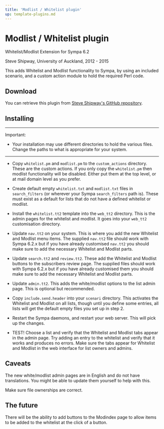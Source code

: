 ```yaml
---
title: 'Modlist / Whitelist plugin'
up: template-plugins.md
---
```


Modlist / Whitelist plugin
==========================

Whitelist/Modlist Extension for Sympa 6.2

Steve Shipway, University of Auckland, 2012 - 2015

This adds Whitelist and Modlist functionality to Sympa, by using an included scenario, and a custom action module to hold the required Perl code.

Download
--------

You can retrieve this plugin from [Steve Shipway's GitHub repository](https://github.com/sshipway/sympa-6.2-plugins).

Installing
----------

----
Important:

  * Your installation may use different directories to hold the various files. Change the paths to what is appropriate for your system.

----

  - Copy `whitelist.pm` and `modlist.pm` to the `custom_actions`
    directory. These are the custom actions.
    If you only copy the `whitelist.pm` then modlist functionality will
    be disabled. Either put them at the top level, or at mail domain level
    as you prefer.

  - Create default empty `whitelist.txt` and `modlist.txt` files in `search_filters` (or wherever your Sympa `search_filters` path is). These must exist as a default for lists that do not have a defined whitelist or modlist.

  - Install the `whitelist.tt2` template into the `web_tt2` directory. This is the admin pages for the whitelist and modlist. It goes into your `web_tt2` customisation directory.

  - Update `nav.tt2` on your system. This is where you add the new Whitelist and Modlist menu items. The supplied `nav.tt2` file should work with Sympa 6.2.x but if you have already customised `nav.tt2` you should make sure to add the necessary Whitelist and Modlist parts.

  - Update `search.tt2` and `review.tt2`. These add the Whitelist and Modlist buttons to the subscribers review page. The supplied files should work with Sympa 6.2.x but if you have already customised them you should make sure to add the necessary Whitelist and Modlist parts.

  - Update `admin.tt2`. This adds the white/modlist options to the list admin page. This is optional but recommended.

  - Copy `include.send.header` into your `scenari` directory. This activates the Whitelist and Modlist on all lists, though until you define some entries, all lists will get the default empty files you set up in step 2.

  - Restart the Sympa daemons, and restart your web server. This will pick up the changes.

  - TEST! Choose a list and verify that the Whitelist and Modlist tabs appear in the admin page. Try adding an entry to the whitelist and verify that it works and produces no errors. Make sure the tabs appear for Whitelist and Modlist in the web interface for list owners and admins.

Caveats
-------

The new white/modlist admin pages are in English and do not have translations. You might be able to update them yourself to help with this.

Make sure file ownerships are correct.

The future
----------

There will be the ability to add buttons to the Modindex page to allow items to be added to the whitelist at the click of a button.

